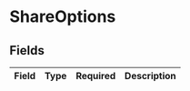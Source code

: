 # ShareOptions


## Fields

| Field       | Type        | Required    | Description |
| ----------- | ----------- | ----------- | ----------- |